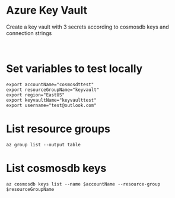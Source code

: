 # Azure Key Vault
Create a key vault with 3 secrets according to cosmosdb keys and connection strings

<br>

# Set variables to test locally
```
export accountName="cosmosdttest"
export resourceGroupName="keyvault"
export region="EastUS"
export keyvaultName="keyvaulttest"
export username="test@outlook.com"
```

# List resource groups
```
az group list --output table
```

# List cosmosdb keys
```
az cosmosdb keys list --name $accountName --resource-group $resourceGroupName
```